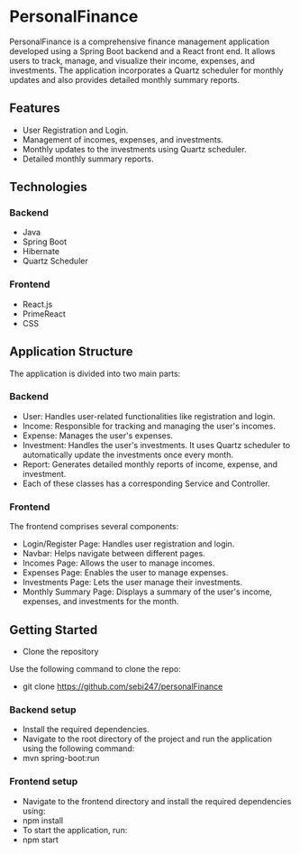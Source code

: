 # PersonalFinance
PersonalFinance is a comprehensive finance management application developed using a Spring Boot backend and a React front end. It allows users to track, manage, and visualize their income, expenses, and investments. The application incorporates a Quartz scheduler for monthly updates and also provides detailed monthly summary reports.

## Features
+ User Registration and Login.
+ Management of incomes, expenses, and investments.
+ Monthly updates to the investments using Quartz scheduler.
+ Detailed monthly summary reports.

## Technologies
### Backend
+ Java
+ Spring Boot
+ Hibernate
+ Quartz Scheduler

### Frontend
+ React.js
+ PrimeReact
+ CSS

## Application Structure
The application is divided into two main parts:

### Backend
+ User: Handles user-related functionalities like registration and login.
+ Income: Responsible for tracking and managing the user's incomes.
+ Expense: Manages the user's expenses.
+ Investment: Handles the user's investments. It uses Quartz scheduler to automatically update the investments once every month.
+ Report: Generates detailed monthly reports of income, expense, and investment.
+ Each of these classes has a corresponding Service and Controller.

### Frontend
The frontend comprises several components:

+ Login/Register Page: Handles user registration and login.
+ Navbar: Helps navigate between different pages.
+ Incomes Page: Allows the user to manage incomes.
+ Expenses Page: Enables the user to manage expenses.
+ Investments Page: Lets the user manage their investments.
+ Monthly Summary Page: Displays a summary of the user's income, expenses, and investments for the month.

## Getting Started

+ Clone the repository

Use the following command to clone the repo:  
+    git clone https://github.com/sebi247/personalFinance

### Backend setup

+ Install the required dependencies.
+ Navigate to the root directory of the project and run the application using the following command:
+   mvn spring-boot:run

### Frontend setup

+ Navigate to the frontend directory and install the required dependencies using:
+    npm install
+ To start the application, run:
+    npm start



